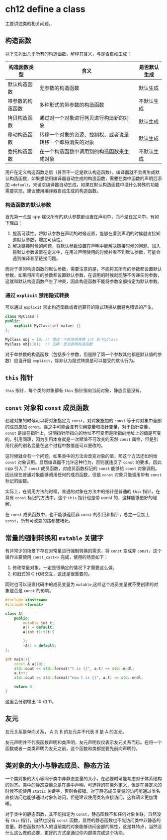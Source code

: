 # ch12 define a class

主要讲述类的相关问题。

## 构造函数

以下先列出几乎所有的构造函数，解释其含义，与是否自动生成：

| **构造函数类型** | **含义**                                                   | **是否默认生成** |
|------------------|------------------------------------------------------------|------------------|
| 默认构造函数     | 无参数的构造函数                                           | 默认生成         |
| 带参数的构造函数 | 多种形式的带参数的构造函数                                 | 不默认生成       |
| 拷贝构造函数     | 通过对一个对象进行拷贝进行构造新的对象                     | 默认生成         |
| 移动构造函数     | 转移一个对象的资源、控制权、或者说是转移一个即将消失的对象 | 默认生成         |
| 委托构造函数     | 在一个构造函数中调用别的构造函数来生成对象                 | 不默认生成    |

用户在定义构造函数之后（甚至不一定是默认构造函数），编译器就不会再生成默认构造函数，如果想使用编译器自动生成的构造函数，需要在类中函数的声明后添加 `=default`，来请求编译器自动生成，如果在默认构造函数中没什么特殊的功能需要实现，建议使用编译器自动生成的构造函数。

### 构造函数的默认参数

首先第一点是 cpp 建议所有的默认参数都设置在声明中，而不是在定义中，有如下理由：

1. 提高可读性。将默认参数在声明的时候设置，能够在看到声明的时候就直接知道默认参数，增加可读性。
2. 解决链接时候的问题，将默认参数设置在声明中能解决链接时候的问题。加入将默认参数设置在定义中，在用过声明使用的时候并看不到默认参数，可能会遇到编译甚至链接问题。

而对于类的构造函数的默认参数，需要注意的是，不能将其所有的参数都设置默认参数，如果将所有的参数都设置默认参数，在调用的时候就能够不传递任何参数，这就和默认构造函数产生了冲突，因此构造函数不能将参数全部指定为默认参数。

### 通过 `explicit` 禁用隐式转换

可以通过 `explicit` 禁止构造函数或者运算符的隐式转换从而避免错误的产生。

```cpp
class MyClass {
public:
    explicit MyClass(int value) {}
};

MyClass obj = 10; // 错误：不能隐式转换 int 到 MyClass
MyClass obj(10);  // 正确：显式调用构造函数
```

对于单参数的构造函数（包括多个参数，但是除了第一个参数其他都是默认值的参数）应当开启 `explicit`，除非认为隐式转换是可以接受的默认行为。

## `this` 指针

`this` 指针，每个类的对象都有 `this` 指针指向当前对象，静态变量没有。

## `const` 对象和 `const` 成员函数

创建对象的时候可以将对象指定为 `const`，对对象施加的 `const` 等于对对象中全部的成员施加 `const`。类之中可能会含有引用变量和指针变量，对于指针变量，`const` 是加在指针上，说明指针所指向的地址不可变但是所指向地址上的值是可变的。引用同理，因为引用本身就是一次赋值不可改变的天然 `const` 属性，但是引用代表的别名变量在这个过程中数值是可以更改的。

这时候就会有一个问题，如果类中的方法会改变对象的值，那这个方法还如何给 `const` 对象调用。显然编译器不允许这种行为，否则就违反了 `const` 的要求。因此 cpp 引入了 `const` 成员函数，对成员函数标记的 `const` 能够给 `const` 对象调用。因此现在普通对象能够调用任何的成员函数，但是 `const` 对象只能调用带有 `const` 标记的函数。

实际上，在调用方法的时候，普通的对象在方法中的指针是普通的 `this` 指针，在具有 `const` 标记的方法中，这个 `this` 指针也是带 const 的，这样能够更好的理解。

在 `const` 成员函数中，也不能够返回非 `const` 的引用和指针，总之一旦加上 `const`，所有可改变的路都被堵死。

## 常量的强制转换和 `mutable` 关键字

有非常少的场景下存在对常量进行强制转换的需求，将 `const` 变成非 `const`，这个操作主要使用 `const_cast<>` 完成，使用的场景如下：

1. 修改常量对象，一定是很确定的情况下才需要这么做。
2. 和旧式的 C 代码交互，这还是很重要的。

同时也可以设置代码中的成员变量为 `mutable`,这样这个成员变量就不受创建的对象是否是 `const` 的影响。

```cpp
#include <iostream>
#include <format>

class A{
    public:
        mutable int t;
        A() = default;
        A(int t):t(t){

        };
        ~A() = default;
};

int main(){
    const A a{10};
    std::cout << std::format("t is {}", a.t) << std::endl;
    a.t++;
    std::cout << std::format("now t is {}", a.t) << std::endl;

    return 0; 
}

```

这里会分别输出 10 和 11。

## 友元

友元关系是单向关系， A 为 B 的友元并不代表 B 是 A 的友元。

友元声明并不代表函数声明和类声明，友元声明仅仅表示友元关系而已。在将一个函数或者一类类声明为友元之前，这个函数和类都是要先前向声明的。

## 类对象的大小与静态成员、静态方法

一个类对象的大小等同于类中非静态变量的大小，在必要时可能考虑对于体系结构的对齐。类中的静态变量总是在类中声明，可选择的在类外定义，但是在类定义的时候不能使用 `static` 关键字，否则会报错。对于静态成员变量的访问能通过类名直接访问也能够通过对象名访问，但是建议使用类名直接访问，这样语义更加清晰。

对于类中的静态函数，其不能指定为 `const`，静态函数不和任何对象关联，自然没有 `this` 指针，自然也没有 `const` 函数，显然的静态函数也不能访问类中非静态的变量。静态函数对传入的当前类的对象能够访问全部的属性，这是其特点，当然没什么这么做的必要，更好的方式是通过你内部类完成这个功能。

